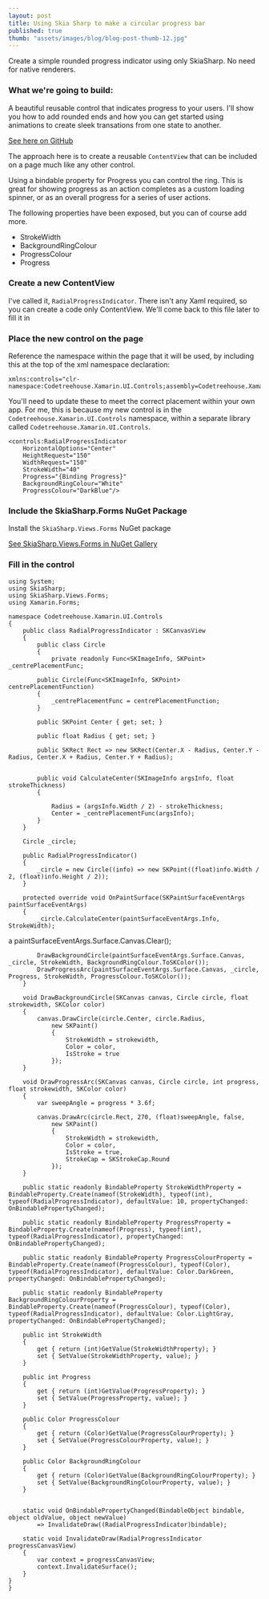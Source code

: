 ```yaml
---
layout: post
title: Using Skia Sharp to make a circular progress bar
published: true
thumb: "assets/images/blog/blog-post-thumb-12.jpg"
---
```


Create a simple rounded progress indicator using only SkiaSharp. No need for native renderers. 

### What we're going to build:

A beautiful reusable control that indicates progress to your users. I'll show you how to add rounded ends and how you can get started using animations to create sleek transations from one state to another.

[See here on GitHub](https://github.com/RobertBickers/xamarin-ui-controls/blob/main/Xamarin.UI.Controls.Demo/Codetreehouse.Xamarin.UI.Controls/RadialProgressIndicator/RadialProgressIndicator.cs)

The approach here is to create a reusable `ContentView` that can be included on a page much like any other control.

Using a bindable property for Progress you can control the ring. This is great for showing progress as an action completes as a custom loading spinner, or as an overall progress for a series of user actions.

The following properties have been exposed, but you can of course add more.

- StrokeWidth
- BackgroundRingColour
- ProgressColour
- Progress


### Create a new ContentView

I've called it, `RadialProgressIndicator`. There isn't any Xaml required, so you can create a code only ContentView. We'll come back to this file later to fill it in


### Place the new control on the page

Reference the namespace within the page that it will be used, by including this at the top of the xml namespace declaration:

	xmlns:controls="clr-namespace:Codetreehouse.Xamarin.UI.Controls;assembly=Codetreehouse.Xamarin.UI.Controls"

You'll need to update these to meet the correct placement within your own app. For me, this is because my new control is in the `Codetreehouse.Xamarin.UI.Controls` namespace, within a separate library called `Codetreehouse.Xamarin.UI.Controls`.

	<controls:RadialProgressIndicator
    	HorizontalOptions="Center"
		HeightRequest="150"
		WidthRequest="150"
		StrokeWidth="40"
		Progress="{Binding Progress}"
		BackgroundRingColour="White"
		ProgressColour="DarkBlue"/>
        

### Include the SkiaSharp.Forms NuGet Package

Install the `SkiaSharp.Views.Forms` NuGet package

[See SkiaSharp.Views.Forms in NuGet Gallery](https://www.nuget.org/packages/SkiaSharp.Views.Forms/)


### Fill in the control

	using System;
	using SkiaSharp;
	using SkiaSharp.Views.Forms;
	using Xamarin.Forms;

    namespace Codetreehouse.Xamarin.UI.Controls
    {
        public class RadialProgressIndicator : SKCanvasView
        {
            public class Circle
            {
                private readonly Func<SKImageInfo, SKPoint> _centrePlacementFunc;

			public Circle(Func<SKImageInfo, SKPoint> centrePlacementFunction)
			{
				_centrePlacementFunc = centrePlacementFunction;
			}

			public SKPoint Center { get; set; }

			public float Radius { get; set; }

			public SKRect Rect => new SKRect(Center.X - Radius, Center.Y - Radius, Center.X + Radius, Center.Y + Radius);


			public void CalculateCenter(SKImageInfo argsInfo, float strokeThickness)
			{

				Radius = (argsInfo.Width / 2) - strokeThickness;
				Center = _centrePlacementFunc(argsInfo);
			}
		}

		Circle _circle;

		public RadialProgressIndicator()
		{
			_circle = new Circle((info) => new SKPoint((float)info.Width / 2, (float)info.Height / 2));
		}

		protected override void OnPaintSurface(SKPaintSurfaceEventArgs paintSurfaceEventArgs)
		{
			_circle.CalculateCenter(paintSurfaceEventArgs.Info, StrokeWidth);
a
			paintSurfaceEventArgs.Surface.Canvas.Clear();

			DrawBackgroundCircle(paintSurfaceEventArgs.Surface.Canvas, _circle, StrokeWidth, BackgroundRingColour.ToSKColor());
			DrawProgressArc(paintSurfaceEventArgs.Surface.Canvas, _circle, Progress, StrokeWidth, ProgressColour.ToSKColor());
		}

		void DrawBackgroundCircle(SKCanvas canvas, Circle circle, float strokewidth, SKColor color)
		{
			canvas.DrawCircle(circle.Center, circle.Radius,
				new SKPaint()
				{
					StrokeWidth = strokewidth,
					Color = color,
					IsStroke = true
				});
		}

		void DrawProgressArc(SKCanvas canvas, Circle circle, int progress, float strokewidth, SKColor color)
		{
			var sweepAngle = progress * 3.6f;

			canvas.DrawArc(circle.Rect, 270, (float)sweepAngle, false,
				new SKPaint()
				{
					StrokeWidth = strokewidth,
					Color = color,
					IsStroke = true,
					StrokeCap = SKStrokeCap.Round
				});
		}

		public static readonly BindableProperty StrokeWidthProperty = BindableProperty.Create(nameof(StrokeWidth), typeof(int), typeof(RadialProgressIndicator), defaultValue: 10, propertyChanged: OnBindablePropertyChanged);

		public static readonly BindableProperty ProgressProperty = BindableProperty.Create(nameof(Progress), typeof(int), typeof(RadialProgressIndicator), propertyChanged: OnBindablePropertyChanged);

		public static readonly BindableProperty ProgressColourProperty = BindableProperty.Create(nameof(ProgressColour), typeof(Color), typeof(RadialProgressIndicator), defaultValue: Color.DarkGreen, propertyChanged: OnBindablePropertyChanged);

		public static readonly BindableProperty BackgroundRingColourProperty = BindableProperty.Create(nameof(ProgressColour), typeof(Color), typeof(RadialProgressIndicator), defaultValue: Color.LightGray, propertyChanged: OnBindablePropertyChanged);

		public int StrokeWidth
		{
			get { return (int)GetValue(StrokeWidthProperty); }
			set { SetValue(StrokeWidthProperty, value); }
		}

		public int Progress
		{
			get { return (int)GetValue(ProgressProperty); }
			set { SetValue(ProgressProperty, value); }
		}

		public Color ProgressColour
		{
			get { return (Color)GetValue(ProgressColourProperty); }
			set { SetValue(ProgressColourProperty, value); }
		}

		public Color BackgroundRingColour
		{
			get { return (Color)GetValue(BackgroundRingColourProperty); }
			set { SetValue(BackgroundRingColourProperty, value); }
		}


		static void OnBindablePropertyChanged(BindableObject bindable, object oldValue, object newValue)
			=> InvalidateDraw((RadialProgressIndicator)bindable);

		static void InvalidateDraw(RadialProgressIndicator progressCanvasView)
		{
			var context = progressCanvasView;
			context.InvalidateSurface();
		}
	}
	}












